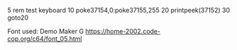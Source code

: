 5 rem test keyboard
10 poke37154,0:poke37155,255
20 printpeek(37152)
30 goto20


Font used: Demo Maker G
https://home-2002.code-cop.org/c64/font_05.html
